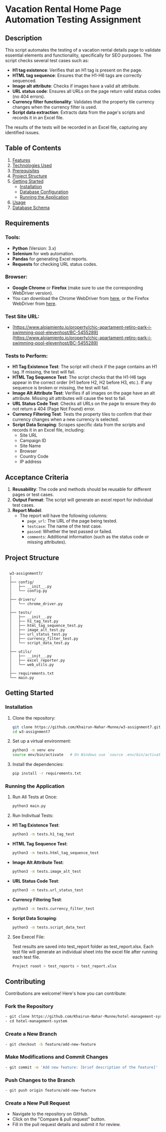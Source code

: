 # Vacation Rental Home Page Automation Testing Assignment

## Description

This script automates the testing of a vacation rental details page to validate essential elements and functionality, specifically for SEO purposes. The script checks several test cases such as:

- **H1 tag existence**: Verifies that an H1 tag is present on the page.
- **HTML tag sequence**: Ensures that the H1-H6 tags are correctly sequenced.
- **Image alt attribute**: Checks if images have a valid alt attribute.
- **URL status code**: Ensures all URLs on the page return valid status codes (no 404 errors).
- **Currency filter functionality**: Validates that the property tile currency changes when the currency filter is used.
- **Script data extraction**: Extracts data from the page's scripts and records it in an Excel file.

The results of the tests will be recorded in an Excel file, capturing any identified issues.

## Table of Contents

1. [Features](#features)
2. [Technologies Used](#technologies-used)
3. [Prerequisites](#prerequisites)
4. [Project Structure](#project-structure)
5. [Getting Started](#getting-started)
   - [Installation](#installation)
   - [Database Configuration](#database-configuration)
   - [Running the Application](#running-the-application)
6. [Usage](#usage)
7. [Database Schema](#database-schema)

## Requirements

### Tools:

- **Python** (Version: 3.x)
- **Selenium** for web automation.
- **Pandas** for generating Excel reports.
- **Requests** for checking URL status codes.

### Browser:

- **Google Chrome** or **Firefox** (make sure to use the corresponding WebDriver version).
- You can download the Chrome WebDriver from [here](https://sites.google.com/chromium.org/driver/), or the Firefox WebDriver from [here](https://github.com/mozilla/geckodriver/releases).

### Test Site URL:

- [https://www.alojamiento.io/property/chic-apartament-retiro-park-i-swimming-pool-elevenhost/BC-5455289](https://www.alojamiento.io/property/chic-apartament-retiro-park-i-swimming-pool-elevenhost/BC-5455289)

### Tests to Perform:

- **H1 Tag Existence Test**: The script will check if the page contains an H1 tag. If missing, the test will fail.
- **HTML Tag Sequence Test**: The script checks that the H1-H6 tags appear in the correct order (H1 before H2, H2 before H3, etc.). If any sequence is broken or missing, the test will fail.
- **Image Alt Attribute Test**: Verifies if all images on the page have an alt attribute. Missing alt attributes will cause the test to fail.
- **URL Status Code Test**: Checks all URLs on the page to ensure they do not return a 404 (Page Not Found) error.
- **Currency Filtering Test**: Tests the property tiles to confirm that their currency changes when a new currency is selected.
- **Script Data Scraping**: Scrapes specific data from the scripts and records it in an Excel file, including:
  - Site URL
  - Campaign ID
  - Site Name
  - Browser
  - Country Code
  - IP address

## Acceptance Criteria

1. **Reusability**: The code and methods should be reusable for different pages or test cases.
2. **Output Format**: The script will generate an excel report for individual test cases.
3. **Report Model**:
   - The report will have the following columns:
     - `page_url`: The URL of the page being tested.
     - `testcase`: The name of the test case.
     - `passed`: Whether the test passed or failed.
     - `comments`: Additional information (such as the status code or missing attributes).

## Project Structure

```plaintext

  w3-assignment7/
  │
  ├── config/
  │   ├── __init__.py
  │   └── config.py
  │
  ├── drivers/
  │   └── chrome_driver.py
  │
  ├── tests/
  │   ├── __init__.py
  │   ├── h1_tag_test.py
  │   ├── html_tag_sequence_test.py
  │   ├── image_alt_test.py
  │   ├── url_status_test.py
  │   ├── currency_filter_test.py
  │   └── script_data_test.py
  │
  ├── utils/
  │   ├── __init__.py
  │   ├── excel_reporter.py
  │   └── web_utils.py
  │
  ├── requirements.txt
  └── main.py
```

## Getting Started

### Installation

1. Clone the repository:

   ```bash
   git clone https://github.com/Khairun-Nahar-Munne/w3-assignment7.git
   cd w3-assignment7
   ```

2. Set up a virtual environment:

   ```bash
   python3 -m venv env
   source env/bin/activate   # On Windows use `source .env/bin/activate
   ```

3. Install the dependencies:
   ```bash
   pip install -r requirements.txt
   ```

### Running the Application

1. Run All Tests at Once:

   ```bash
   python3 main.py
   ```

2. Run Indivitual Tests:

- **H1 Tag Existence Test**:
  ```bash
  python3 -m tests.h1_tag_test

  ```
- **HTML Tag Sequence Test**:
  ```bash
  python3 -m tests.html_tag_sequence_test
  ```
- **Image Alt Attribute Test**:
  ```bash
  python3 -m tests.image_alt_test
  ```
- **URL Status Code Test**:
  ```bash
  python3 -m tests.url_status_test
  ```
- **Currency Filtering Test**:
  ```bash
  python3 -m tests.currency_filter_test
  ```
- **Script Data Scraping**:
  ```bash
  python3 -m tests.script_data_test
  ```

2. See Execel File:

   Test results are saved into test_report folder as test_report.xlsx. Each test file will generate an individual sheet into the excel file after running each test file.

   ```bash
   Project rooot > test_reports > test_report.xlsx
   ```

## Contributing

Contributions are welcome! Here's how you can contribute:

### Fork the Repository

```bash
- git clone https://github.com/Khairun-Nahar-Munne/hotel-management-system.git
- cd hotel-management-system
```

### Create a New Branch

```bash
- git checkout -b feature/add-new-feature
```

### Make Modifications and Commit Changes

```bash
- git commit -m 'Add new feature: [brief description of the feature]'

```

### Push Changes to the Branch

```bash
- git push origin feature/add-new-feature

```

### Create a New Pull Request

- Navigate to the repository on GitHub.
- Click on the "Compare & pull request" button.
- Fill in the pull request details and submit it for review.
